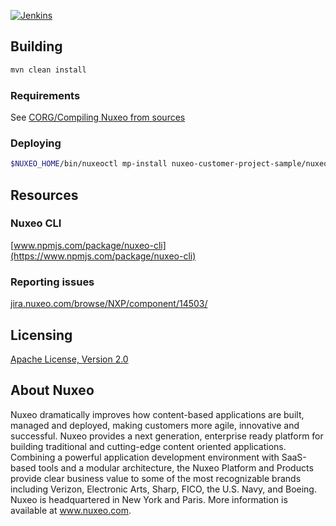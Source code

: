 [![Jenkins](https://img.shields.io/jenkins/s/https/qa.nuxeo.org/jenkins/job/master/job/plugins_nuxeo-customer-project-sample-master/.svg?style=flat-square)](https://qa.nuxeo.org/jenkins/job/master/job/plugins_nuxeo-customer-project-sample-master/)

## Building

```bash
mvn clean install
```

### Requirements

See [CORG/Compiling Nuxeo from sources](http://doc.nuxeo.com/x/xION)

### Deploying

```bash
$NUXEO_HOME/bin/nuxeoctl mp-install nuxeo-customer-project-sample/nuxeo-customer-project-sample-package/target/nuxeo-customer-project-sample-package-*.zip
```

## Resources

### Nuxeo CLI

[www.npmjs.com/package/nuxeo-cli](https://www.npmjs.com/package/nuxeo-cli)

### Reporting issues

[jira.nuxeo.com/browse/NXP/component/14503/](https://jira.nuxeo.com/browse/NXP/component/14503/)

## Licensing

[Apache License, Version 2.0](http://www.apache.org/licenses/LICENSE-2.0)

## About Nuxeo

Nuxeo dramatically improves how content-based applications are built, managed and deployed, making customers more agile, innovative and successful. Nuxeo provides a next generation, enterprise ready platform for building traditional and cutting-edge content oriented applications. Combining a powerful application development environment with SaaS-based tools and a modular architecture, the Nuxeo Platform and Products provide clear business value to some of the most recognizable brands including Verizon, Electronic Arts, Sharp, FICO, the U.S. Navy, and Boeing. Nuxeo is headquartered in New York and Paris. More information is available at www.nuxeo.com.
